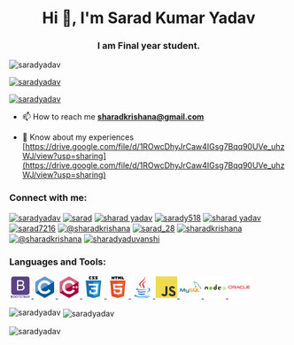 <h1 align="center">Hi 👋, I'm Sarad Kumar Yadav</h1>
<h3 align="center">I am Final year student.</h3>

<p align="left"> <img src="https://komarev.com/ghpvc/?username=saradyadav&label=Profile%20views&color=0e75b6&style=flat" alt="saradyadav" /> </p>

<p align="left"> <a href="https://github.com/ryo-ma/github-profile-trophy"><img src="https://github-profile-trophy.vercel.app/?username=saradyadav" alt="saradyadav" /></a> </p>

<p align="left"> <a href="https://twitter.com/saradyadav" target="blank"><img src="https://img.shields.io/twitter/follow/saradyadav?logo=twitter&style=for-the-badge" alt="saradyadav" /></a> </p>

- 📫 How to reach me **sharadkrishana@gmail.com**

- 📄 Know about my experiences [https://drive.google.com/file/d/1ROwcDhyJrCaw4IGsg7Bqq90UVe_uhzWJ/view?usp=sharing](https://drive.google.com/file/d/1ROwcDhyJrCaw4IGsg7Bqq90UVe_uhzWJ/view?usp=sharing)

<h3 align="left">Connect with me:</h3>
<p align="left">
<a href="https://twitter.com/saradyadav" target="blank"><img align="center" src="https://raw.githubusercontent.com/rahuldkjain/github-profile-readme-generator/master/src/images/icons/Social/twitter.svg" alt="saradyadav" height="30" width="40" /></a>
<a href="https://stackoverflow.com/users/sarad" target="blank"><img align="center" src="https://raw.githubusercontent.com/rahuldkjain/github-profile-readme-generator/master/src/images/icons/Social/stack-overflow.svg" alt="sarad" height="30" width="40" /></a>
<a href="https://fb.com/sharad yadav" target="blank"><img align="center" src="https://raw.githubusercontent.com/rahuldkjain/github-profile-readme-generator/master/src/images/icons/Social/facebook.svg" alt="sharad yadav" height="30" width="40" /></a>
<a href="https://instagram.com/sarady518" target="blank"><img align="center" src="https://raw.githubusercontent.com/rahuldkjain/github-profile-readme-generator/master/src/images/icons/Social/instagram.svg" alt="sarady518" height="30" width="40" /></a>
<a href="https://www.youtube.com/c/sharad yadav" target="blank"><img align="center" src="https://raw.githubusercontent.com/rahuldkjain/github-profile-readme-generator/master/src/images/icons/Social/youtube.svg" alt="sharad yadav" height="30" width="40" /></a>
<a href="https://www.codechef.com/users/sarad7216" target="blank"><img align="center" src="https://cdn.jsdelivr.net/npm/simple-icons@3.1.0/icons/codechef.svg" alt="sarad7216" height="30" width="40" /></a>
<a href="https://www.hackerrank.com/@sharadkrishana" target="blank"><img align="center" src="https://raw.githubusercontent.com/rahuldkjain/github-profile-readme-generator/master/src/images/icons/Social/hackerrank.svg" alt="@sharadkrishana" height="30" width="40" /></a>
<a href="https://codeforces.com/profile/sarad_28" target="blank"><img align="center" src="https://cdn.jsdelivr.net/npm/simple-icons@3.0.1/icons/codeforces.svg" alt="sarad_28" height="30" width="40" /></a>
<a href="https://www.leetcode.com/sharadkrishana" target="blank"><img align="center" src="https://raw.githubusercontent.com/rahuldkjain/github-profile-readme-generator/master/src/images/icons/Social/leet-code.svg" alt="sharadkrishana" height="30" width="40" /></a>
<a href="https://www.hackerearth.com/@sharadkrishana" target="blank"><img align="center" src="https://raw.githubusercontent.com/rahuldkjain/github-profile-readme-generator/master/src/images/icons/Social/hackerearth.svg" alt="@sharadkrishana" height="30" width="40" /></a>
<a href="https://auth.geeksforgeeks.org/user/sharadyaduvanshi" target="blank"><img align="center" src="https://raw.githubusercontent.com/rahuldkjain/github-profile-readme-generator/master/src/images/icons/Social/geeks-for-geeks.svg" alt="sharadyaduvanshi" height="30" width="40" /></a>
</p>

<h3 align="left">Languages and Tools:</h3>
<p align="left"> <a href="https://getbootstrap.com" target="_blank"> <img src="https://raw.githubusercontent.com/devicons/devicon/master/icons/bootstrap/bootstrap-plain-wordmark.svg" alt="bootstrap" width="40" height="40"/> </a> <a href="https://www.cprogramming.com/" target="_blank"> <img src="https://raw.githubusercontent.com/devicons/devicon/master/icons/c/c-original.svg" alt="c" width="40" height="40"/> </a> <a href="https://www.w3schools.com/cpp/" target="_blank"> <img src="https://raw.githubusercontent.com/devicons/devicon/master/icons/cplusplus/cplusplus-original.svg" alt="cplusplus" width="40" height="40"/> </a> <a href="https://www.w3schools.com/css/" target="_blank"> <img src="https://raw.githubusercontent.com/devicons/devicon/master/icons/css3/css3-original-wordmark.svg" alt="css3" width="40" height="40"/> </a> <a href="https://www.w3.org/html/" target="_blank"> <img src="https://raw.githubusercontent.com/devicons/devicon/master/icons/html5/html5-original-wordmark.svg" alt="html5" width="40" height="40"/> </a> <a href="https://www.java.com" target="_blank"> <img src="https://raw.githubusercontent.com/devicons/devicon/master/icons/java/java-original.svg" alt="java" width="40" height="40"/> </a> <a href="https://developer.mozilla.org/en-US/docs/Web/JavaScript" target="_blank"> <img src="https://raw.githubusercontent.com/devicons/devicon/master/icons/javascript/javascript-original.svg" alt="javascript" width="40" height="40"/> </a> <a href="https://www.mysql.com/" target="_blank"> <img src="https://raw.githubusercontent.com/devicons/devicon/master/icons/mysql/mysql-original-wordmark.svg" alt="mysql" width="40" height="40"/> </a> <a href="https://nodejs.org" target="_blank"> <img src="https://raw.githubusercontent.com/devicons/devicon/master/icons/nodejs/nodejs-original-wordmark.svg" alt="nodejs" width="40" height="40"/> </a> <a href="https://www.oracle.com/" target="_blank"> <img src="https://raw.githubusercontent.com/devicons/devicon/master/icons/oracle/oracle-original.svg" alt="oracle" width="40" height="40"/> </a> </p>

<p><img align="left" src="https://github-readme-stats.vercel.app/api/top-langs?username=saradyadav&show_icons=true&locale=en&layout=compact" alt="saradyadav" /></p>

<p>&nbsp;<img align="center" src="https://github-readme-stats.vercel.app/api?username=saradyadav&show_icons=true&locale=en" alt="saradyadav" /></p>

<p><img align="center" src="https://github-readme-streak-stats.herokuapp.com/?user=saradyadav&" alt="saradyadav" /></p>
